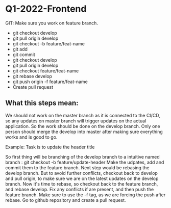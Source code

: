 # Q1-2022-Frontend

GIT: Make sure you work on feature branch.

- git checkout develop
- git pull origin develop
- git checkout -b feature/feat-name
- git add
- git commit 
- git checkout develop
- git pull origin develop
- git checkout feature/feat-name
- git rebase develop
- git push origin -f feature/feat-name
- Create pull request

## What this steps mean:

We should not work on the master branch as it is connected to the CI/CD, so any updates on master branch will trigger updates on the actual application.
So the work should be done on the develop branch. Only one person should merge the develop into master after making sure everything works and is good to go. 

Example: Task is to update the header title

So first thing will be branching of the develop branch to a intuitive named branch : git checkout -b feature/update-header
Make the udpates, add and commit them to the feature branch.
Next step would be rebasing the develop branch. But to avoid further conflicts, checkout back to develop and pull origin, to make sure we are on the latest updates on the develop branch. 
Now it's time to rebase, so checkout back to the feature branch, and rebase develop. 
Fix any conflicts if are present, and then push the feature branch. 
Make sure to use the -f tag, as we are forcing the push after rebase.
Go to github repository and create a pull request.
